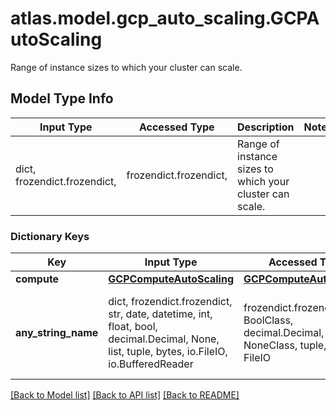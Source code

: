 # atlas.model.gcp_auto_scaling.GCPAutoScaling

Range of instance sizes to which your cluster can scale.

## Model Type Info
Input Type | Accessed Type | Description | Notes
------------ | ------------- | ------------- | -------------
dict, frozendict.frozendict,  | frozendict.frozendict,  | Range of instance sizes to which your cluster can scale. | 

### Dictionary Keys
Key | Input Type | Accessed Type | Description | Notes
------------ | ------------- | ------------- | ------------- | -------------
**compute** | [**GCPComputeAutoScaling**](GCPComputeAutoScaling.md) | [**GCPComputeAutoScaling**](GCPComputeAutoScaling.md) |  | [optional] 
**any_string_name** | dict, frozendict.frozendict, str, date, datetime, int, float, bool, decimal.Decimal, None, list, tuple, bytes, io.FileIO, io.BufferedReader | frozendict.frozendict, str, BoolClass, decimal.Decimal, NoneClass, tuple, bytes, FileIO | any string name can be used but the value must be the correct type | [optional]

[[Back to Model list]](../../README.md#documentation-for-models) [[Back to API list]](../../README.md#documentation-for-api-endpoints) [[Back to README]](../../README.md)

